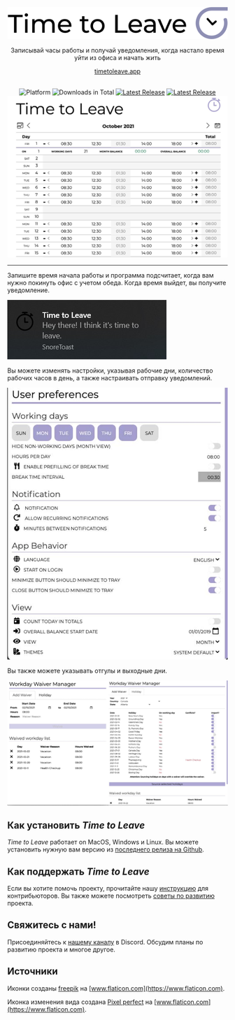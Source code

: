 <div align="center">
  <img src="../assets/timetoleave.png" alt="Time to Leave Logo">

  <p>Записывай часы работы и получай уведомления, когда настало время уйти из офиса и начать жить </p>

[timetoleave.app](https://timetoleave.app/)

  <br>

<img src="https://img.shields.io/badge/platforms-Windows%20%7C%20MacOS%20%7C%20Linux-green" alt="Platform">
<img src="https://img.shields.io/github/downloads/TTLApp/time-to-leave/total" alt="Downloads in Total">
<a href="https://github.com/TTLApp/time-to-leave/releases/latest"><img src="https://img.shields.io/github/v/release/TTLApp/time-to-leave" alt="Latest Release"></a>
<a href="http://makeapullrequest.com/"><img src="https://img.shields.io/badge/PRs-welcome-purple" alt="Latest Release"></a>

   <br/>

  <img src="./images/screenshot.jpg" alt="Time to Leave Screenshot">

  <br/>

</div>

---

Запишите время начала работы и программа подсчитает, когда вам нужно покинуть офис с учетом обеда. Когда время выйдет, вы получите уведомление.

<img src="./images/notification.jpg" alt="Time to Leave Notification">

Вы можете изменять настройки, указывая рабочие дни, количество рабочих часов в день, а также настраивать отправку уведомлений.

<img src="./images/preferences.jpg" alt="Time to Leave Preferences">

Вы также можете указывать отгулы и выходные дни.

<img src="./images/waiver_manager.jpg" alt="Time to Leave Waiver Manager">

## Как установить _Time to Leave_

_Time to Leave_ работает on MacOS, Windows и Linux. Вы можете установить нужную вам версию из [последнего релиза на Github](https://github.com/TTLApp/time-to-leave/releases/latest).

## Как поддержать _Time to Leave_

Если вы хотите помочь проекту, прочитайте нашу [инструкцию](CONTRIBUTING.md) для контрибьюторов.
Вы также можете посмотреть [советы по развитию](DEVELOPMENT.md) проекта.

## Свяжитесь с нами!

Присоединяйтесь к [нашему каналу](https://discord.gg/P3KkEF5) в Discord. Обсудим планы по развитию проекта и многое другое.

## Источники

Иконки созданы [freepik](https://www.flaticon.com/authors/freepik) на [www.flaticon.com](https://www.flaticon.com).

Иконка изменения вида создана [Pixel perfect](https://www.flaticon.com/authors/pixel-perfect) на [www.flaticon.com](https://www.flaticon.com).
